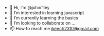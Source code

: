 - 👋 Hi, I’m @johnr1ley
- 👀 I’m interested in learning javascript
- 🌱 I’m currently learning the basics
- 💞️ I’m looking to collaborate on ...
- 📫 How to reach me jkeech2310@gmail.com
